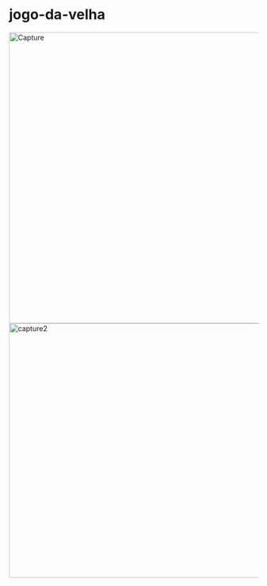 # jogo-da-velha

<img width="588" alt="Capture" src="https://user-images.githubusercontent.com/88815532/161338239-c7dacc98-4ac5-412e-9a99-5380f44f296e.PNG">

<img width="514" alt="capture2" src="https://user-images.githubusercontent.com/88815532/161338258-748f50d8-85e6-4c1b-96ad-f6ddca0ecb4b.PNG">



